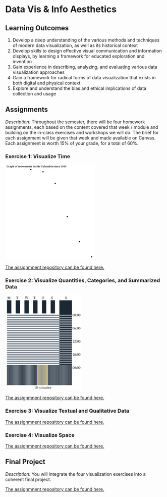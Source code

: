 # Data Vis & Info Aesthetics

## Learning Outcomes 
1. Develop a deep understanding of the various methods and techniques of modern data visualization, as well as its historical context 
2. Develop skills to design effective visual communication and information displays, by learning a framework for educated exploration and invention
3. Gain experience in describing, analyzing, and evaluating various data visualization approaches 
4. Gain a framework for radical forms of data visualization that exists in both digital and physical context 
5. Explore and understand the bias and ethical implications of data collection and usage 

## Assignments

<i>Description:</i> Throughout the semester, there will be four homework assignments, each based on the content covered that week / module and building on the in-class exercises and workshops we will do. The brief for each assignment will be given that week and made available on Canvas. Each assignment is worth 15% of your grade, for a total of 60%. 

### Exercise 1: Visualize Time 

<img src="https://github.com/ibonnet/data-vis-info-aesthetics/blob/be2438882dbbe6ebb609da85cd2ac58cedb982e5/Visualize-Time/Movements-inside-Colombia-since-1985.png" height="300">

<a href="https://github.com/ibonnet/data-vis-info-aesthetics/tree/main/Visualize-Time">The assignmnent repository can be found here.</a>


### Exercise 2: Visualize Quantities, Categories, and Summarized Data

<img src="https://github.com/ibonnet/data-vis-info-aesthetics/blob/f0d3b9142bc9a9f0913d81d9e864a317e4c633fd/Visualize-Time/Mapping-Time.png" height="300">

<a href="https://github.com/ibonnet/data-vis-info-aesthetics/tree/main/Visualize-Quantities">The assignmnent repository can be found here.</a>

### Exercise 3: Visualize Textual and Qualitative Data 

<a href="https://github.com/ibonnet/data-vis-info-aesthetics/tree/main/Visualize-Textual-Qualitative-Data">The assignmnent repository can be found here.</a>

### Exercise 4: Visualize Space

<a href="https://github.com/ibonnet/data-vis-info-aesthetics/tree/main/Visualize-Space">The assignmnent repository can be found here.</a>

## Final Project

<i>Description:</i> You will integrate the four visualization exercises into a coherent final project. 

<a href="https://github.com/ibonnet/data-vis-info-aesthetics/tree/main/Final-Project">The assignmnent repository can be found here.</a>
